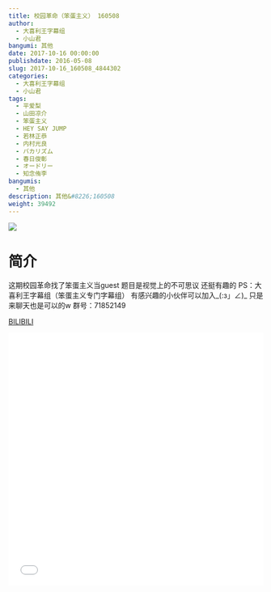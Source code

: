 ```yaml
---
title: 校园革命（笨蛋主义） 160508
author: 
  - 大喜利王字幕组
  - 小山君
bangumi: 其他
date: 2017-10-16 00:00:00
publishdate: 2016-05-08
slug: 2017-10-16_160508_4844302
categories: 
  - 大喜利王字幕组
  - 小山君
tags: 
  - 平爱梨
  - 山田凉介
  - 笨蛋主义
  - HEY SAY JUMP
  - 若林正恭
  - 内村光良
  - バカリズム
  - 春日俊彰
  - オードリー
  - 知念侑李
bangumis: 
  - 其他
description: 其他&#8226;160508
weight: 39492
---
```


![](https://i.imgur.com/jsKRXz6.jpg)

# 简介  
这期校园革命找了笨蛋主义当guest
题目是视觉上的不可思议 还挺有趣的
PS：大喜利王字幕组（笨蛋主义专门字幕组） 
有感兴趣的小伙伴可以加入_(:з」∠)_  只是来聊天也是可以的w
群号：71852149

  [BILIBILI](https://www.bilibili.com/video/av4844302/)


  <iframe src="//www.bilibili.com/html/html5player.html?cid=7863895&aid=4844302" width="100%" height="500" frameborder="0" allowfullscreen="allowfullscreen"></iframe>
